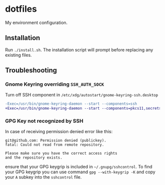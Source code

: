 # dotfiles

My environment configuration.

## Installation

Run `./install.sh`.
The installation script will prompt before replacing any existing files.

## Troubleshooting

### Gnome Keyring overriding `SSH_AUTH_SOCK`

Turn off SSH component in `/etc/xdg/autostart/gnome-keyring-ssh.desktop`

```diff
-Exec=/usr/bin/gnome-keyring-daemon --start --components=ssh
+Exec=/usr/bin/gnome-keyring-daemon --start --components=pkcs11,secrets
```

### GPG Key not recognized by SSH

In case of receiving permission denied error like this:
```
git@github.com: Permission denied (publickey).
fatal: Could not read from remote repository.

Please make sure you have the correct access rights
and the repository exists.
```

ensure that your GPG keygrip is included in `~/.gnupg/sshcontrol`.
To find your GPG keygrip you can use command `gpg --with-keygrip -K`
and copy your `A` subkey into the `sshcontrol` file.

